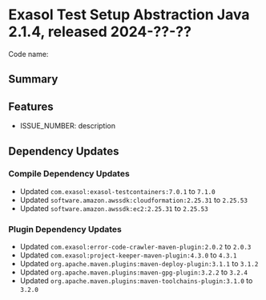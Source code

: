 # Exasol Test Setup Abstraction Java 2.1.4, released 2024-??-??

Code name:

## Summary

## Features

* ISSUE_NUMBER: description

## Dependency Updates

### Compile Dependency Updates

* Updated `com.exasol:exasol-testcontainers:7.0.1` to `7.1.0`
* Updated `software.amazon.awssdk:cloudformation:2.25.31` to `2.25.53`
* Updated `software.amazon.awssdk:ec2:2.25.31` to `2.25.53`

### Plugin Dependency Updates

* Updated `com.exasol:error-code-crawler-maven-plugin:2.0.2` to `2.0.3`
* Updated `com.exasol:project-keeper-maven-plugin:4.3.0` to `4.3.1`
* Updated `org.apache.maven.plugins:maven-deploy-plugin:3.1.1` to `3.1.2`
* Updated `org.apache.maven.plugins:maven-gpg-plugin:3.2.2` to `3.2.4`
* Updated `org.apache.maven.plugins:maven-toolchains-plugin:3.1.0` to `3.2.0`
